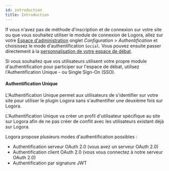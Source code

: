 ```yaml
---
id: introduction
title: Introduction
---
```


If vous n'avez pas de méthode d'inscription et de connexion sur votre site ou que vous souhaitez utiliser le module de connexion de Logora, allez sur votre [Espace d'administration](https://admin.logora.fr) onglet *Configuration > Authentification* et choisissez le mode d'authentification `Social`. Vous pouvez ensuite passer directement à la [personnalisation de votre espace de débat](configuration/theme.md).

Si vous souhaitez que vos utilisateurs utilisent votre propre module d'authentification pour participer sur l'espace de débat, utilisez l'Authentification Unique - ou Single Sign-On (SSO).


#### Authentification Unique

L'Authentification Unique permet aux utilisateurs de s'identifier sur votre site pour utiliser le plugin Logora sans s'authentifier une deuxième fois sur Logora.


L'Authentification Unique va créer un profil d'utilisateur spécifique au site sur Logora afin de ne pas créer de conflit avec les utilisateurs existant déjà sur Logora.


Logora propose plusieurs modes d'authentification possibles :
- Authentification serveur OAuth 2.0 (vous avez un serveur OAuth 2.0)
- Authentification client OAuth 2.0 (vous vous connectez à notre serveur OAuth 2.0)
- Authentification par signature JWT

